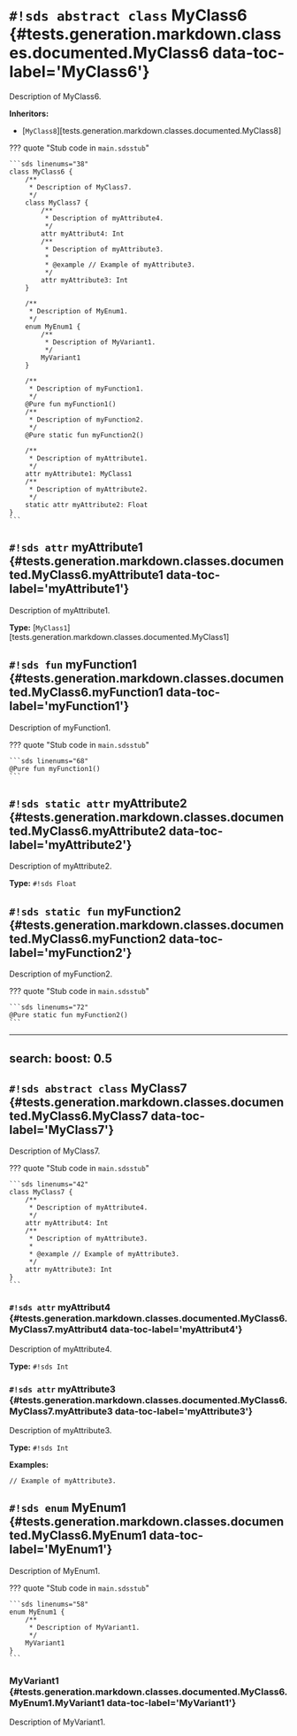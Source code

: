 # `#!sds abstract class` MyClass6 {#tests.generation.markdown.classes.documented.MyClass6 data-toc-label='MyClass6'}

Description of MyClass6.

**Inheritors:**

- [`MyClass8`][tests.generation.markdown.classes.documented.MyClass8]

??? quote "Stub code in `main.sdsstub`"

    ```sds linenums="38"
    class MyClass6 {
        /**
         * Description of MyClass7.
         */
        class MyClass7 {
            /**
             * Description of myAttribute4.
             */
            attr myAttribut4: Int
            /**
             * Description of myAttribute3.
             *
             * @example // Example of myAttribute3.
             */
            attr myAttribute3: Int
        }
    
        /**
         * Description of MyEnum1.
         */
        enum MyEnum1 {
            /**
             * Description of MyVariant1.
             */
            MyVariant1
        }
    
        /**
         * Description of myFunction1.
         */
        @Pure fun myFunction1()
        /**
         * Description of myFunction2.
         */
        @Pure static fun myFunction2()
    
        /**
         * Description of myAttribute1.
         */
        attr myAttribute1: MyClass1
        /**
         * Description of myAttribute2.
         */
        static attr myAttribute2: Float
    }
    ```

## `#!sds attr` myAttribute1 {#tests.generation.markdown.classes.documented.MyClass6.myAttribute1 data-toc-label='myAttribute1'}

Description of myAttribute1.

**Type:** [`MyClass1`][tests.generation.markdown.classes.documented.MyClass1]

## `#!sds fun` myFunction1 {#tests.generation.markdown.classes.documented.MyClass6.myFunction1 data-toc-label='myFunction1'}

Description of myFunction1.

??? quote "Stub code in `main.sdsstub`"

    ```sds linenums="68"
    @Pure fun myFunction1()
    ```

## `#!sds static attr` myAttribute2 {#tests.generation.markdown.classes.documented.MyClass6.myAttribute2 data-toc-label='myAttribute2'}

Description of myAttribute2.

**Type:** `#!sds Float`

## `#!sds static fun` myFunction2 {#tests.generation.markdown.classes.documented.MyClass6.myFunction2 data-toc-label='myFunction2'}

Description of myFunction2.

??? quote "Stub code in `main.sdsstub`"

    ```sds linenums="72"
    @Pure static fun myFunction2()
    ```

---
search:
  boost: 0.5
---

## `#!sds abstract class` MyClass7 {#tests.generation.markdown.classes.documented.MyClass6.MyClass7 data-toc-label='MyClass7'}

Description of MyClass7.

??? quote "Stub code in `main.sdsstub`"

    ```sds linenums="42"
    class MyClass7 {
        /**
         * Description of myAttribute4.
         */
        attr myAttribut4: Int
        /**
         * Description of myAttribute3.
         *
         * @example // Example of myAttribute3.
         */
        attr myAttribute3: Int
    }
    ```

### `#!sds attr` myAttribut4 {#tests.generation.markdown.classes.documented.MyClass6.MyClass7.myAttribut4 data-toc-label='myAttribut4'}

Description of myAttribute4.

**Type:** `#!sds Int`

### `#!sds attr` myAttribute3 {#tests.generation.markdown.classes.documented.MyClass6.MyClass7.myAttribute3 data-toc-label='myAttribute3'}

Description of myAttribute3.

**Type:** `#!sds Int`

**Examples:**

```sds
// Example of myAttribute3.
```

## `#!sds enum` MyEnum1 {#tests.generation.markdown.classes.documented.MyClass6.MyEnum1 data-toc-label='MyEnum1'}

Description of MyEnum1.

??? quote "Stub code in `main.sdsstub`"

    ```sds linenums="58"
    enum MyEnum1 {
        /**
         * Description of MyVariant1.
         */
        MyVariant1
    }
    ```

### MyVariant1 {#tests.generation.markdown.classes.documented.MyClass6.MyEnum1.MyVariant1 data-toc-label='MyVariant1'}

Description of MyVariant1.
